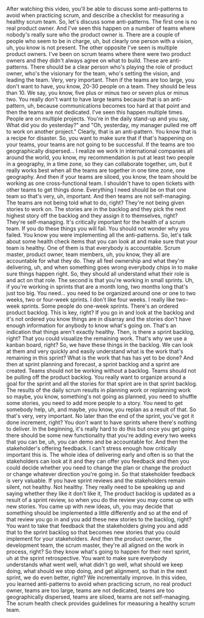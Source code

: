 After watching this video, you'll be able to discuss some anti-patterns to avoid
when practicing scrum, and describe a checklist for measuring a healthy scrum
team. So, let's discuss some anti-patterns. The first one is no real product
owner. And I've seen this happen on a number of teams where nobody's really sure
who the product owner is. There are a couple of people who seem to be in charge,
uh, but clearly one person with a vision, uh, you know is not present. The other
opposite I've seen is multiple product owners. I've been on scrum teams where
there were two product owners and they didn't always agree on what to build.
These are anti-patterns. There should be a clear person who's playing the role
of product owner, who's the visionary for the team, who's setting the vision,
and leading the team. Very, very important. Then if the teams are too large, you
don't want to have, you know, 20-30 people on a team. They should be less than
10. We say, you know, five plus or minus two or seven plus or minus two. You
really don't want to have large teams because that is an anti-pattern, uh,
because communications becomes too hard at that point and then the teams are not
dedicated. I've seen this happen multiple times. People are on multiple
projects. You're in the daily stand-up and you say, What did you do yesterday?"
and "Oh, yesterday, my manager pulled me off to work on another project."
Clearly, that is an anti-pattern. You know that is a recipe for disaster. So,
you want to make sure that if that's happening on your teams, your teams are not
going to be successful. If the teams are too geographically dispersed... I
realize we work in international companies all around the world, you know, my
recommendation is put at least two people in a geography, in a time zone, so
they can collaborate together, um, but it really works best when all the teams
are together in one time zone, one geography. And then if your teams are siloed,
you know, the team should be working as one cross-functional team. I shouldn't
have to open tickets with other teams to get things done. Everything I need
should be on that one team so that's very, uh, important. And then teams are not
self-managing. The teams are not being told what to do, right? They're not being
given stories to work on. The stories are in the backlog and they pick the next
highest story off the backlog and they assign it to themselves, right? They're
self-managing. It's critically important for the health of a scrum team. If you
do these things you will fail. You should not wonder why you failed. You know
you were implementing all the anti-patterns. So, let's talk about some health
check items that you can look at and make sure that your team is healthy. One of
them is that everybody is accountable. Scrum master, product owner, team
members, uh, you know, they all are accountable for what they do. They all feel
ownership and what they're delivering, uh, and when something goes wrong
everybody chips in to make sure things happen right. So, they should all
understand what their role is and act on that role.  The second is that you're
working in small sprints. Uh, if you're working in sprints that are a month
long, two months long that's just too big. You need... you need to be organized
around one or one to two weeks, two or four-week sprints. I don't like four
weeks. I really like two-week sprints. Some people do one-week sprints. There's
an ordered product backlog. This is key, right? If you go in and look at the
backlog and it's not ordered you know things are in disarray and the stories
don't have enough information for anybody to know what's going on. That's an
indication that things aren't exactly healthy. Then, is there a sprint backlog,
right? That you could visualize the remaining work. That's why we use a kanban
board, right? So, we have these things in the backlog. We can look at them and
very quickly and easily understand what is the work that's remaining in this
sprint? What is the work that has has yet to be done? And then at sprint
planning and forecast, a sprint backlog and a sprint are created. Teams should
not be working without a backlog.  Teams should not be pulling off the product
backlog. You really want to organize around a goal for the sprint and all the
stories for that sprint are in that sprint backlog. The results of the daily
scrum results in planning work or replanning work so maybe, you know,
something's not going as planned, you need to shuffle some stories, you need to
add more people to a story. You need to get somebody help, uh, and maybe, you
know, you replan as a result of that. So that's very, very important.  No later
than the end of the sprint, you've got it done increment, right? You don't want
to have sprints where there's nothing to deliver. In the beginning, it's really
hard to do this but once you get going there should be some new functionality
that you're adding every two weeks that you can be, uh, you can demo and be
accountable for. And then the stakeholder's offering feedback. I can't stress
enough how critically important this is. The whole idea of delivering early and
often is so that the stakeholders can look at it and they can offer you feedback
and then you could decide whether you need to change the plan or change the
product or change whatever direction you're going in. So that stakeholder
feedback is very valuable. If you have sprint reviews and the stakeholders
remain silent, not healthy. Not healthy. They really need to be speaking up and
saying whether they like it don't like it, The product backlog is updated as a
result of a sprint review, so when you do the review you may come up with new
stories. You came up with new ideas, uh, you may decide that something should be
implemented a little differently and so at the end of that review you go in and
you add these new stories to the backlog, right? You want to take that feedback
that the stakeholders giving you and add that to the sprint backlog so that
becomes new stories that you could implement for your stakeholders. And then the
product owner, the development team, the scrum master, they're all aligned on
the work in process, right? So they know what's going to happen for their next
sprint, uh at the sprint retrospective. You want to make sure everybody
understands what went well, what didn't go well, what should we keep doing, what
should we stop doing, and get alignment, so that in the next sprint, we do even
better, right? We incrementally improve. In this video, you learned
anti-patterns to avoid when practicing scrum, no real product owner, teams are
too large, teams are not dedicated, teams are too geographically dispersed,
teams are siloed, teams are not self-managing. The scrum health check provides
guidelines for measuring a healthy scrum team.
